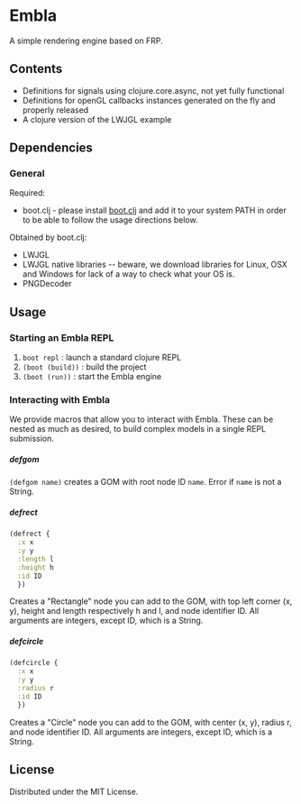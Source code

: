 # Embla

A simple rendering engine based on FRP.

## Contents

* Definitions for signals using clojure.core.async, not yet fully
  functional
* Definitions for openGL callbacks instances generated on the fly and
  properly released
* A clojure version of the LWJGL example

## Dependencies

### General

Required:

* boot.clj - please install [boot.clj](https://github.com/boot-clj/boot) and add
  it to your system PATH in order to be able to follow the usage directions
  below.

Obtained by boot.clj:

* LWJGL
* LWJGL native libraries -- beware, we download libraries for Linux,
  OSX and Windows for lack of a way to check what your OS is.
* PNGDecoder

## Usage

### Starting an Embla REPL

1. `boot repl` : launch a standard clojure REPL
2. `(boot (build))` : build the project
3. `(boot (run))` : start the Embla engine

### Interacting with Embla

We provide macros that allow you to interact with Embla. These can be nested as
much as desired, to build complex models in a single REPL submission.

##### defgom

`(defgom name)` creates a GOM with root node ID `name`. Error if `name`
is not a String.

##### defrect

```clojure
(defrect {
  :x x
  :y y
  :length l
  :height h
  :id ID
  })
```

Creates a "Rectangle" node you can add to the GOM, with top left corner (x, y),
height and length respectively h and l, and node identifier ID. All arguments
are integers, except ID, which is a String.

##### defcircle

```clojure
(defcircle {
  :x x
  :y y
  :radius r
  :id ID
  })
```

Creates a "Circle" node you can add to the GOM, with center (x, y), radius r,
and node identifier ID. All arguments are integers, except ID, which is a
String.

## License

Distributed under the MIT License.
